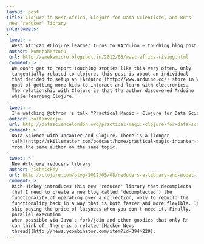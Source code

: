 ```yaml
---
layout: post
title: Clojure in West Africa, Clojure for Data Scientists, and RH's
 new 'reducer' library
intertweets:
-
 tweet: >
  West African #Clojure learner turns to #Arduino – touching blog post
 author: kumarshantanu
 url: http://emekamicro.blogspot.in/2012/05/west-africa-rising.html
 comment: >
  We don't get to report touching stories like this very often. Only
  tangentially related to clojure, this post is about an individual
  that decided to setup an [Arduino](http://www.arduino.cc/) store in West Africa, with the
  goal of getting more kids to interact and learn with electronics.
  The relationship with Clojure is that the author discovered Arduino
  while learning Clojure.
-
 tweet: >
  I'm watching @otfrom 's talk "Practical Magic - Clojure for Data Scientists"
 author: zoltanvarju
 url: http://datasciencelondon.org/practical-magic-clojure-for-data-scientists-bruce-durling-cto-mastodon-c/
 comment: >
  Data Science with Incanter and Clojure. There is a [longer
  talk](http://skillsmatter.com/podcast/home/practical-magic-incanter-for-non-statisticians)
  from the same author on the same topic.
-
 tweet: >
  New #clojure reducers library  
 author: richhickey
 url: http://clojure.com/blog/2012/05/08/reducers-a-library-and-model-for-collection-processing.html
 comment: >
  Rich Hickey introduces this new 'reducer' library that decomplects
  (ha! I need to create a new blog called 'decomplected') the
  functionality of operating over a collection, only to rebuild the
  functionality back in a way that is both faster and more flexible. It also lets you
  skip paying the price of lazyness when you don't need it. Finally,
  parallel execution
  when possible via Java's fork/join and other goodies that only RH
  can think of. There is a related [Hacker News
  thread](http://news.ycombinator.com/item?id=3944229).
---
```

